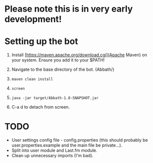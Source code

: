 # Please note this is in very early development!

Setting up the bot
==================
1. Install [https://maven.apache.org/download.cgi](Apache Maven) on your
system. Ensure you add it to your $PATH!

2. Navigate to the base directory of the bot. (Abbath/)

3. `maven clean install`

4. `screen`

5. `java -jar target/Abbath-1.0-SNAPSHOT.jar`

6. C-a d to detach from screen.

TODO
====
+ User settings config file - config.properties (this should probably be
user.properties.example and the main file be private...).
+ Split into user module and Last.fm module.
+ Clean up unnecessary imports (I'm bad).
